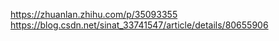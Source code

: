 https://zhuanlan.zhihu.com/p/35093355
https://blog.csdn.net/sinat_33741547/article/details/80655906
